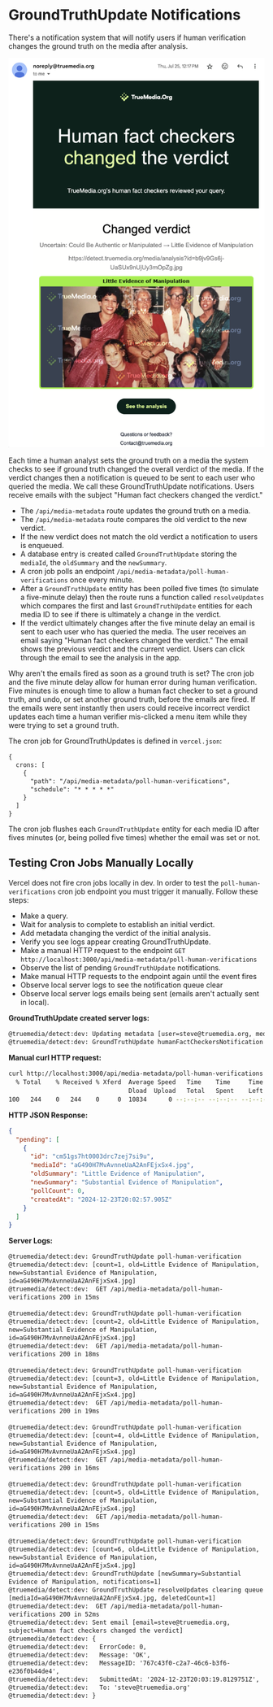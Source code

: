 # GroundTruthUpdate Notifications

There's a notification system that will notify users if human verification
changes the ground truth on the media after analysis.

![Sample Ground Truth Update Email](/readme-assets/ground_truth_update_email.png)

Each time a human analyst sets the ground truth on a media the system checks to
see if ground truth changed the overall verdict of the media. If the verdict
changes then a notification is queued to be sent to each user who queried the
media. We call these GroundTruthUpdate notifications. Users receive emails with
the subject "Human fact checkers changed the verdict."

- The `/api/media-metadata` route updates the ground truth on a media.
- The `/api/media-metadata` route compares the old verdict to the new verdict.
- If the new verdict does not match the old verdict a notification to users is enqueued.
- A database entry is created called `GroundTruthUpdate` storing the `mediaId`,
  the `oldSummary` and the `newSummary`.
- A cron job polls an endpoint `/api/media-metadata/poll-human-verifications` once every minute.
- After a `GroundTruthUpdate` entity has been polled five times (to simulate a five-minute delay)
  then the route runs a function called `resolveUpdates` which compares the
  first and last `GroundTruthUpdate` entities for each media ID to see if there
  is ultimately a change in the verdict.
- If the verdict ultimately changes after the five minute delay an email is sent
  to each user who has queried the media. The user receives an email saying "Human
  fact checkers changed the verdict." The email shows the previous verdict and the
  current verdict. Users can click through the email to see the analysis in the
  app.

Why aren't the emails fired as soon as a ground truth is set? The cron job and
the five minute delay allow for human error during human verification. Five
minutes is enough time to allow a human fact checker to set a ground truth, and
undo, or set another ground truth, before the emails are fired. If the emails
were sent instantly then users could receive incorrect verdict updates each time
a human verifier mis-clicked a menu item while they were trying to set a ground
truth.

The cron job for GroundTruthUpdates is defined in `vercel.json`:

```
{
  crons: [
    {
      "path": "/api/media-metadata/poll-human-verifications",
      "schedule": "* * * * *"
    }
  ]
}
```

The cron job flushes each `GroundTruthUpdate` entity for each media ID after
fives minutes (or, being polled five times) whether the email was set or not.

## Testing Cron Jobs Manually Locally

Vercel does not fire cron jobs locally in dev. In order to test the `poll-human-verifications`
cron job endpoint you must trigger it manually. Follow these steps:

- Make a query.
- Wait for analysis to complete to establish an initial verdict.
- Add metadata changing the verdict of the initial analysis.
- Verify you see logs appear creating GroundTruthUpdate.
- Make a manual HTTP request to the endpoint `GET http://localhost:3000/api/media-metadata/poll-human-verifications`
- Observe the list of pending `GroundTruthUpdate` notifications.
- Make manual HTTP requests to the endpoint again until the event fires
- Observe local server logs to see the notification queue clear
- Observe local server logs emails being sent (emails aren't actually sent in local).

**GroundTruthUpdate created server logs:**

```txt
@truemedia/detect:dev: Updating metadata [user=steve@truemedia.org, media=aG490H7MvAvnneUaA2AnFEjxSx4.jpg, update={"fake":"FALSE","fakeReviewer":"steve@truemedia.org"}]
@truemedia/detect:dev: GroundTruthUpdate humanFactCheckersNotification [isChanged=true, mediaId=aG490H7MvAvnneUaA2AnFEjxSx4.jpg, oldSummary=Substantial Evidence of Manipulation, newSummary=Little Evidence of Manipulation, isEnabled=true]
```

**Manual curl HTTP request:**

```bash
curl http://localhost:3000/api/media-metadata/poll-human-verifications | jq
  % Total    % Received % Xferd  Average Speed   Time    Time     Time  Current
                                 Dload  Upload   Total   Spent    Left  Speed
100   244    0   244    0     0  10834      0 --:--:-- --:--:-- --:--:-- 11090
```

**HTTP JSON Response:**

```json
{
  "pending": [
    {
      "id": "cm51gs7ht0003drc7zej7si9u",
      "mediaId": "aG490H7MvAvnneUaA2AnFEjxSx4.jpg",
      "oldSummary": "Little Evidence of Manipulation",
      "newSummary": "Substantial Evidence of Manipulation",
      "pollCount": 0,
      "createdAt": "2024-12-23T20:02:57.905Z"
    }
  ]
}
```

**Server Logs:**

```
@truemedia/detect:dev: GroundTruthUpdate poll-human-verification
@truemedia/detect:dev: [count=1, old=Little Evidence of Manipulation, new=Substantial Evidence of Manipulation, id=aG490H7MvAvnneUaA2AnFEjxSx4.jpg]
@truemedia/detect:dev:  GET /api/media-metadata/poll-human-verifications 200 in 15ms

@truemedia/detect:dev: GroundTruthUpdate poll-human-verification
@truemedia/detect:dev: [count=2, old=Little Evidence of Manipulation, new=Substantial Evidence of Manipulation, id=aG490H7MvAvnneUaA2AnFEjxSx4.jpg]
@truemedia/detect:dev:  GET /api/media-metadata/poll-human-verifications 200 in 18ms

@truemedia/detect:dev: GroundTruthUpdate poll-human-verification
@truemedia/detect:dev: [count=3, old=Little Evidence of Manipulation, new=Substantial Evidence of Manipulation, id=aG490H7MvAvnneUaA2AnFEjxSx4.jpg]
@truemedia/detect:dev:  GET /api/media-metadata/poll-human-verifications 200 in 19ms

@truemedia/detect:dev: GroundTruthUpdate poll-human-verification
@truemedia/detect:dev: [count=4, old=Little Evidence of Manipulation, new=Substantial Evidence of Manipulation, id=aG490H7MvAvnneUaA2AnFEjxSx4.jpg]
@truemedia/detect:dev:  GET /api/media-metadata/poll-human-verifications 200 in 16ms

@truemedia/detect:dev: GroundTruthUpdate poll-human-verification
@truemedia/detect:dev: [count=5, old=Little Evidence of Manipulation, new=Substantial Evidence of Manipulation, id=aG490H7MvAvnneUaA2AnFEjxSx4.jpg]
@truemedia/detect:dev:  GET /api/media-metadata/poll-human-verifications 200 in 15ms

@truemedia/detect:dev: GroundTruthUpdate poll-human-verification
@truemedia/detect:dev: [count=6, old=Little Evidence of Manipulation, new=Substantial Evidence of Manipulation, id=aG490H7MvAvnneUaA2AnFEjxSx4.jpg]
@truemedia/detect:dev: GroundTruthUpdate [newSummary=Substantial Evidence of Manipulation, notifications=1]
@truemedia/detect:dev: GroundTruthUpdate resolveUpdates clearing queue [mediaId=aG490H7MvAvnneUaA2AnFEjxSx4.jpg, deletedCount=1]
@truemedia/detect:dev:  GET /api/media-metadata/poll-human-verifications 200 in 52ms
@truemedia/detect:dev: Sent email [email=steve@truemedia.org, subject=Human fact checkers changed the verdict]
@truemedia/detect:dev: {
@truemedia/detect:dev:   ErrorCode: 0,
@truemedia/detect:dev:   Message: 'OK',
@truemedia/detect:dev:   MessageID: '767c43f0-c2a7-46c6-b3f6-e236f0b44de4',
@truemedia/detect:dev:   SubmittedAt: '2024-12-23T20:03:19.8129751Z',
@truemedia/detect:dev:   To: 'steve@truemedia.org'
@truemedia/detect:dev: }
```
